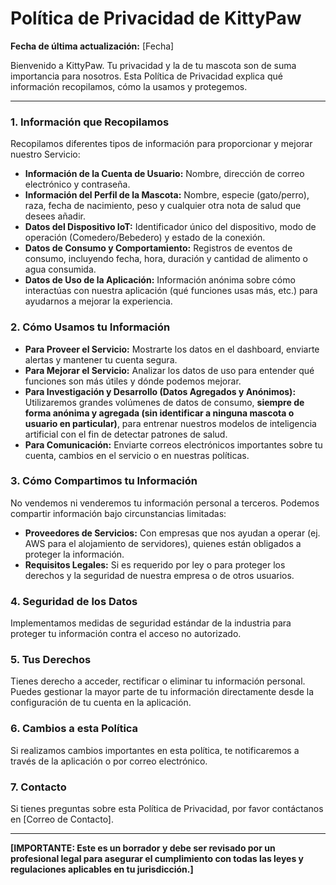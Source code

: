 # Política de Privacidad de KittyPaw

**Fecha de última actualización:** [Fecha]

Bienvenido a KittyPaw. Tu privacidad y la de tu mascota son de suma importancia para nosotros. Esta Política de Privacidad explica qué información recopilamos, cómo la usamos y protegemos.

---

### 1. Información que Recopilamos

Recopilamos diferentes tipos de información para proporcionar y mejorar nuestro Servicio:

*   **Información de la Cuenta de Usuario:** Nombre, dirección de correo electrónico y contraseña.
*   **Información del Perfil de la Mascota:** Nombre, especie (gato/perro), raza, fecha de nacimiento, peso y cualquier otra nota de salud que desees añadir.
*   **Datos del Dispositivo IoT:** Identificador único del dispositivo, modo de operación (Comedero/Bebedero) y estado de la conexión.
*   **Datos de Consumo y Comportamiento:** Registros de eventos de consumo, incluyendo fecha, hora, duración y cantidad de alimento o agua consumida.
*   **Datos de Uso de la Aplicación:** Información anónima sobre cómo interactúas con nuestra aplicación (qué funciones usas más, etc.) para ayudarnos a mejorar la experiencia.

### 2. Cómo Usamos tu Información

*   **Para Proveer el Servicio:** Mostrarte los datos en el dashboard, enviarte alertas y mantener tu cuenta segura.
*   **Para Mejorar el Servicio:** Analizar los datos de uso para entender qué funciones son más útiles y dónde podemos mejorar.
*   **Para Investigación y Desarrollo (Datos Agregados y Anónimos):** Utilizaremos grandes volúmenes de datos de consumo, **siempre de forma anónima y agregada (sin identificar a ninguna mascota o usuario en particular)**, para entrenar nuestros modelos de inteligencia artificial con el fin de detectar patrones de salud.
*   **Para Comunicación:** Enviarte correos electrónicos importantes sobre tu cuenta, cambios en el servicio o en nuestras políticas.

### 3. Cómo Compartimos tu Información

No vendemos ni venderemos tu información personal a terceros. Podemos compartir información bajo circunstancias limitadas:

*   **Proveedores de Servicios:** Con empresas que nos ayudan a operar (ej. AWS para el alojamiento de servidores), quienes están obligados a proteger la información.
*   **Requisitos Legales:** Si es requerido por ley o para proteger los derechos y la seguridad de nuestra empresa o de otros usuarios.

### 4. Seguridad de los Datos

Implementamos medidas de seguridad estándar de la industria para proteger tu información contra el acceso no autorizado.

### 5. Tus Derechos

Tienes derecho a acceder, rectificar o eliminar tu información personal. Puedes gestionar la mayor parte de tu información directamente desde la configuración de tu cuenta en la aplicación.

### 6. Cambios a esta Política

Si realizamos cambios importantes en esta política, te notificaremos a través de la aplicación o por correo electrónico.

### 7. Contacto

Si tienes preguntas sobre esta Política de Privacidad, por favor contáctanos en [Correo de Contacto].

---

**[IMPORTANTE: Este es un borrador y debe ser revisado por un profesional legal para asegurar el cumplimiento con todas las leyes y regulaciones aplicables en tu jurisdicción.]**
